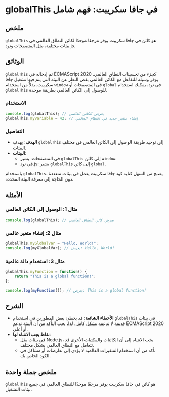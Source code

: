 <!--
Meta Description: # globalThis في جافا سكريبت: فهم شامل ## ملخص `globalThis` هو كائن في جافا سكريبت يوفر مرجعًا موحدًا لكائن النطاق العالمي في بيئات مختلفة، مثل المتصفح...
Meta Keywords: globalthis, العالمي, إلى, جافا, سكريبت
-->

# globalThis في جافا سكريبت: فهم شامل

## ملخص
`globalThis` هو كائن في جافا سكريبت يوفر مرجعًا موحدًا لكائن النطاق العالمي في بيئات مختلفة، مثل المتصفحات ونود.js.

## الوثائق
`globalThis` تم إدخاله في ECMAScript 2020 كجزء من تحسينات النطاق العالمي. يوفر وسيلة للتفاعل مع الكائن العالمي بغض النظر عن البيئة التي يتم فيها تشغيل جافا سكريبت. بدلاً من استخدام `window` في المتصفحات أو `global` في نود، يمكنك استخدام `globalThis` للوصول إلى الكائن العالمي بطريقة موحدة.

### الاستخدام
```javascript
console.log(globalThis); // يعرض الكائن العالمي
globalThis.myVariable = 42; // إنشاء متغير جديد في النطاق العالمي
```

### التفاصيل
- **الهدف**: يهدف `globalThis` إلى توحيد طريقة الوصول إلى الكائن العالمي في مختلف البيئات.
- **البيئات**:
  - في المتصفحات: يشير `globalThis` إلى كائن `window`.
  - في نود.js: يشير `globalThis` إلى كائن `global`.
  
باستخدام `globalThis`، يصبح من السهل كتابة كود جافا سكريبت يعمل في بيئات متعددة دون الحاجة إلى معرفة البيئة المحددة.

## الأمثلة
### مثال 1: الوصول إلى الكائن العالمي
```javascript
console.log(globalThis); // يعرض كائن النطاق العالمي
```

### مثال 2: إنشاء متغير عالمي
```javascript
globalThis.myGlobalVar = "Hello, World!";
console.log(myGlobalVar); // يعرض: Hello, World!
```

### مثال 3: استخدام دالة عالمية
```javascript
globalThis.myFunction = function() {
    return "This is a global function!";
};

console.log(myFunction()); // يعرض: This is a global function!
```

## الشرح
- **الأخطاء الشائعة**: قد يخطئ بعض المطورين في استخدام `globalThis` في بيئات قديمة لا تدعمه بشكل كامل. لذا، يجب التأكد من أن البيئة تدعم ECMAScript 2020 أو أعلى.
- **نقاط يجب الانتباه لها**:
  - في بيئات مثل Node.js، يجب الانتباه إلى أن الكائنات والمكتبات الأخرى قد تتعامل مع النطاق العالمي بشكل مختلف.
  - تأكد من أن استخدام المتغيرات العالمية لا يؤدي إلى تعارضات أو مشاكل في الكود الخاص بك.

## ملخص جملة واحدة
`globalThis` هو كائن في جافا سكريبت يوفر مرجعًا موحدًا للنطاق العالمي في جميع بيئات التشغيل.